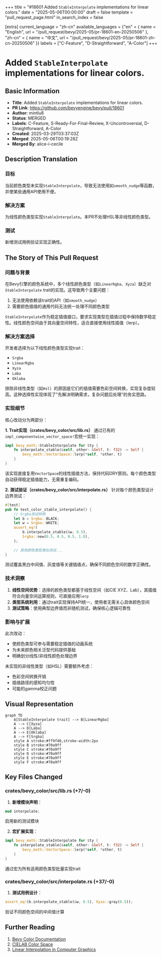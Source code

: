 +++
title = "#18601 Added `StableInterpolate` implementations for linear colors."
date = "2025-05-06T00:00:00"
draft = false
template = "pull_request_page.html"
in_search_index = false

[extra]
current_language = "zh-cn"
available_languages = {"en" = { name = "English", url = "/pull_request/bevy/2025-05/pr-18601-en-20250506" }, "zh-cn" = { name = "中文", url = "/pull_request/bevy/2025-05/pr-18601-zh-cn-20250506" }}
labels = ["C-Feature", "D-Straightforward", "A-Color"]
+++

# Added `StableInterpolate` implementations for linear colors.

## Basic Information
- **Title**: Added `StableInterpolate` implementations for linear colors.
- **PR Link**: https://github.com/bevyengine/bevy/pull/18601
- **Author**: mintlu8
- **Status**: MERGED
- **Labels**: C-Feature, S-Ready-For-Final-Review, X-Uncontroversial, D-Straightforward, A-Color
- **Created**: 2025-03-29T03:37:03Z
- **Merged**: 2025-05-06T00:19:28Z
- **Merged By**: alice-i-cecile

## Description Translation
### 目标
当前颜色类型未实现`StableInterpolate`，导致无法使用如`smooth_nudge`等函数，并使某些通用API使用不便。

### 解决方案
为线性颜色类型实现`StableInterpolate`。本PR不处理HSL等非线性颜色类型。

### 测试
新增测试用例验证实现正确性。

## The Story of This Pull Request

### 问题与背景
在Bevy引擎的颜色系统中，多个线性颜色类型（如`LinearRgba`、`Xyza`）缺乏对`StableInterpolate` trait的实现。这导致两个主要问题：

1. 无法使用依赖该trait的API（如`smooth_nudge`）
2. 需要颜色插值的通用代码无法统一处理不同颜色类型

`StableInterpolate`作为稳定插值接口，要求实现类型在插值过程中保持数学稳定性。线性颜色空间由于其向量空间特性，适合直接使用线性插值（lerp）。

### 解决方案选择
开发者选择为以下线性颜色类型实现trait：
- `Srgba`
- `LinearRgba` 
- `Xyza`
- `Laba`
- `Oklaba`

排除非线性类型（如`Hsl`）的原因是它们的插值需要色彩空间转换，实现复杂度较高。这种选择性实现体现了"先解决明确需求，复杂问题后处理"的务实思路。

### 实现细节
核心改动分为两部分：

**1. Trait实现（crates/bevy_color/src/lib.rs）**
通过已有的`impl_componentwise_vector_space!`宏统一实现：

```rust
impl bevy_math::StableInterpolate for $ty {
    fn interpolate_stable(&self, other: &Self, t: f32) -> Self {
        bevy_math::VectorSpace::lerp(*self, *other, t)
    }
}
```
该实现直接复用`VectorSpace`的线性插值方法，保持代码DRY原则。每个颜色类型自动获得稳定插值能力，无需重复编码。

**2. 测试验证（crates/bevy_color/src/interpolate.rs）**
针对每个颜色类型设计边界测试：
```rust
#[test]
pub fn test_color_stable_interpolate() {
    // Srgba测试样例
    let b = Srgba::BLACK;
    let w = Srgba::WHITE;
    assert_eq!(
        b.interpolate_stable(&w, 0.5),
        Srgba::new(0.5, 0.5, 0.5, 1.0),
    );
    
    // 其他颜色类型类似测试...
}
```
测试覆盖黑白中间值、灰度值等关键插值点，确保不同颜色空间的数学正确性。

### 技术洞察
1. **线性空间优势**：选择的颜色类型都基于线性空间（如CIE XYZ、Lab），其插值符合向量空间运算规则，可直接应用`lerp`
2. **类型系统利用**：通过trait实现保持API统一，使用者无需关心具体颜色空间
3. **测试策略**：使用典型边界值而非随机测试，确保核心逻辑可靠性

### 影响与扩展
此次改动：
- 使颜色类型可参与需要稳定插值的动画系统
- 为未来颜色相关泛型代码提供基础
- 明确划分线性/非线性颜色处理边界

未实现的非线性类型（如HSL）需要额外考虑：
- 色彩空间转换开销
- 插值路径的感知均匀性
- 可能的gamma校正问题

## Visual Representation

```mermaid
graph TD
    A[StableInterpolate trait] --> B[LinearRgba]
    A --> C[Xyza]
    A --> D[Laba]
    A --> E[Oklaba]
    A --> F[Srgba]
    style A stroke:#ff9f40,stroke-width:2px
    style B stroke:#70a9ff
    style C stroke:#70a9ff
    style D stroke:#70a9ff
    style E stroke:#70a9ff
    style F stroke:#70a9ff
```

## Key Files Changed

### crates/bevy_color/src/lib.rs (+7/-0)
1. **新增模块声明**：
```rust
mod interpolate;
```
启用新的测试模块

2. **宏扩展实现**：
```rust
impl bevy_math::StableInterpolate for $ty {
    fn interpolate_stable(&self, other: &Self, t: f32) -> Self {
        bevy_math::VectorSpace::lerp(*self, *other, t)
    }
}
```
通过宏为所有适用颜色类型批量实现trait

### crates/bevy_color/src/interpolate.rs (+37/-0)
1. **测试用例设计**：
```rust
assert_eq!(b.interpolate_stable(&w, 0.5), Xyza::gray(0.5));
```
验证不同颜色空间的中间值计算

## Further Reading
1. [Bevy Color Documentation](https://docs.rs/bevy_color/latest/bevy_color/)
2. [CIELAB Color Space](https://en.wikipedia.org/wiki/CIELAB_color_space)
3. [Linear Interpolation in Computer Graphics](https://www.scratchapixel.com/lessons/mathematics-physics-for-computer-graphics/interpolation/lerp)
